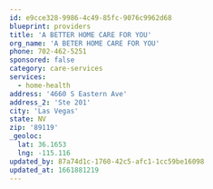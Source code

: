 ```yaml
---
id: e9cce328-9986-4c49-85fc-9076c9962d68
blueprint: providers
title: 'A BETTER HOME CARE FOR YOU'
org_name: 'A BETER HOME CARE FOR YOU'
phone: 702-462-5251
sponsored: false
category: care-services
services:
  - home-health
address: '4660 S Eastern Ave'
address_2: 'Ste 201'
city: 'Las Vegas'
state: NV
zip: '89119'
_geoloc:
  lat: 36.1653
  lng: -115.116
updated_by: 87a74d1c-1760-42c5-afc1-1cc59be16098
updated_at: 1661881219
---
```

